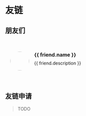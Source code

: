 # 友链

## 朋友们

<script setup>
import { friends } from '../../.vitepress/theme/friends.js'
</script>

<div class="friends-wrapper">
  <div v-for="friend in friends" :key="friend.link" class="friend-card">
    <a :href="friend.link" target="_blank" rel="noopener noreferrer">
      <img :src="friend.avatar" :alt="friend.name" class="friend-avatar">
      <div class="friend-info">
        <h3>{{ friend.name }}</h3>
        <p>{{ friend.description }}</p>
      </div>
    </a>
  </div>
</div>

<style scoped>
.friends-wrapper {
  display: grid;
  grid-template-columns: repeat(auto-fill, minmax(300px, 1fr));
  gap: 20px;
  padding: 20px 0;
}

.friend-card {
  border: 1px solid var(--vp-c-divider);
  border-radius: 8px;
  transition: all 0.3s;
}

.friend-card:hover {
  transform: translateY(-5px);
  box-shadow: 0 2px 12px 0 rgba(0, 0, 0, 0.1);
}

.friend-card a {
  display: flex;
  padding: 16px;
  text-decoration: none;
  color: inherit;
}

.friend-avatar {
  width: 60px;
  height: 60px;
  border-radius: 50%;
  margin-right: 16px;
}

.friend-info h3 {
  margin: 0 0 8px;
  font-size: 16px;
}

.friend-info p {
  margin: 0;
  font-size: 14px;
  color: var(--vp-c-text-2);
}
</style>

## 友链申请

> TODO
